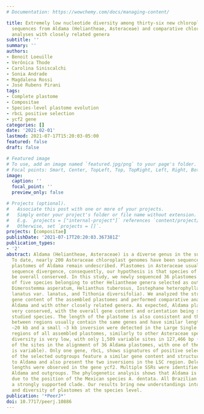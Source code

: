 ```yaml
---
# Documentation: https://wowchemy.com/docs/managing-content/

title: Extremely low nucleotide diversity among thirty-six new chloroplast genome
  sequences from Aldama (Heliantheae, Asteraceae) and comparative chloroplast genomics
  analyses with closely related genera
subtitle: ''
summary: ''
authors:
- Benoit Loeuille
- Verônica Thode
- Carolina Siniscalchi
- Sonia Andrade
- Magdalena Rossi
- José Rubens Pirani
tags:
- Complete plastome
- Compositae
- Species-level plastome evolution
- rbcL positive selection
- ycf2 gene
categories: []
date: '2021-02-01'
lastmod: 2021-07-17T15:20:03-05:00
featured: false
draft: false

# Featured image
# To use, add an image named `featured.jpg/png` to your page's folder.
# Focal points: Smart, Center, TopLeft, Top, TopRight, Left, Right, BottomLeft, Bottom, BottomRight.
image:
  caption: ''
  focal_point: ''
  preview_only: false

# Projects (optional).
#   Associate this post with one or more of your projects.
#   Simply enter your project's folder or file name without extension.
#   E.g. `projects = ["internal-project"]` references `content/project/deep-learning/index.md`.
#   Otherwise, set `projects = []`.
projects: [compositae]
publishDate: '2021-07-17T20:20:03.367381Z'
publication_types:
- '2'
abstract: Aldama (Heliantheae, Asteraceae) is a diverse genus in the sunflower family.
  To date, nearly 200 Asteraceae chloroplast genomes have been sequenced, but the
  plastomes of Aldama remain undescribed. Plastomes in Asteraceae usually show little
  sequence divergence, consequently, our hypothesis is that species of Aldama will
  be overall conserved. In this study, we newly sequenced 36 plastomes of Aldama and
  of five species belonging to other Heliantheae genera selected as outgroups (i.e.,
  Dimerostemma asperatum, Helianthus tuberosus, Iostephane heterophylla, Pappobolus
  lanatus var. lanatus, and Tithonia diversifolia). We analyzed the structure and
  gene content of the assembled plastomes and performed comparative analyses within
  Aldama and with other closely related genera. As expected, Aldama plastomes are
  very conserved, with the overall gene content and orientation being similar in all
  studied species. The length of the plastome is also consistent and the junction
  between regions usually contain the same genes and have similar lengths. A large
  ∼20 kb and a small ∼3 kb inversion were detected in the Large Single Copy (LSC)
  regions of all assembled plastomes, similarly to other Asteraceae species. The nucleotide
  diversity is very low, with only 1,509 variable sites in 127,466 bp (i.e., 1.18%
  of the sites in the alignment of 36 Aldama plastomes, with one of the IRs removed,
  is variable). Only one gene, rbcL, shows signatures of positive selection. The plastomes
  of the selected outgroups feature a similar gene content and structure compared
  to Aldama and also present the two inversions in the LSC region. Deletions of different
  lengths were observed in the gene ycf2. Multiple SSRs were identified for the sequenced
  Aldama and outgroups. The phylogenetic analysis shows that Aldama is not monophyletic
  due to the position of the Mexican species A. dentata. All Brazilian species form
  a strongly supported clade. Our results bring new understandings into the evolution
  and diversity of plastomes at the species level.
publication: '*PeerJ*'
doi: 10.7717/peerj.10886
---
```

